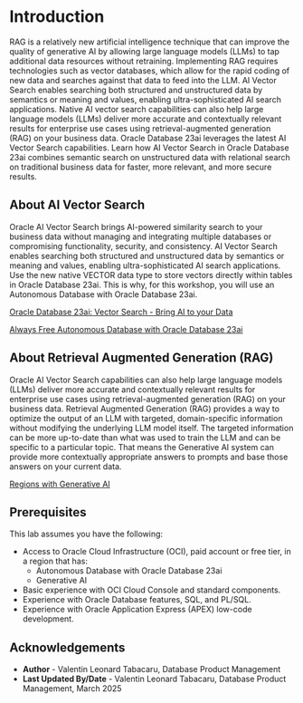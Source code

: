 # Introduction

RAG is a relatively new artificial intelligence technique that can improve the quality of generative AI by allowing large language models (LLMs) to tap additional data resources without retraining. Implementing RAG requires technologies such as vector databases, which allow for the rapid coding of new data and searches against that data to feed into the LLM. AI Vector Search enables searching both structured and unstructured data by semantics or meaning and values, enabling ultra-sophisticated AI search applications. Native AI vector search capabilities can also help large language models (LLMs) deliver more accurate and contextually relevant results for enterprise use cases using retrieval-augmented generation (RAG) on your business data.
Oracle Database 23ai leverages the latest AI Vector Search capabilities. Learn how AI Vector Search in Oracle Database 23ai combines semantic search on unstructured data with relational search on traditional business data for faster, more relevant, and more secure results.

## About AI Vector Search

Oracle AI Vector Search brings AI-powered similarity search to your business data without managing and integrating multiple databases or compromising functionality, security, and consistency. AI Vector Search enables searching both structured and unstructured data by semantics or meaning and values, enabling ultra-sophisticated AI search applications. Use the new native VECTOR data type to store vectors directly within tables in Oracle Database 23ai. This is why, for this workshop, you will use an Autonomous Database with Oracle Database 23ai.

[Oracle Database 23ai: Vector Search - Bring AI to your Data](youtube:pu79sny1AzY)

[Always Free Autonomous Database with Oracle Database 23ai](https://docs.oracle.com/en/cloud/paas/autonomous-database/serverless/adbsb/autonomous-always-free.html)

## About Retrieval Augmented Generation (RAG)

Oracle AI Vector Search capabilities can also help large language models (LLMs) deliver more accurate and contextually relevant results for enterprise use cases using retrieval-augmented generation (RAG) on your business data. Retrieval Augmented Generation (RAG) provides a way to optimize the output of an LLM with targeted, domain-specific information without modifying the underlying LLM model itself. The targeted information can be more up-to-date than what was used to train the LLM and can be specific to a particular topic. That means the Generative AI system can provide more contextually appropriate answers to prompts and base those answers on your current data.

[Regions with Generative AI](https://docs.oracle.com/en-us/iaas/Content/generative-ai/overview.htm#regions)

## Prerequisites

This lab assumes you have the following:
* Access to Oracle Cloud Infrastructure (OCI), paid account or free tier, in a region that has:
  - Autonomous Database with Oracle Database 23ai
  - Generative AI
* Basic experience with OCI Cloud Console and standard components.
* Experience with Oracle Database features, SQL, and PL/SQL.
* Experience with Oracle Application Express (APEX) low-code development.

## **Acknowledgements**

- **Author** - Valentin Leonard Tabacaru, Database Product Management
- **Last Updated By/Date** - Valentin Leonard Tabacaru, Database Product Management, March 2025
